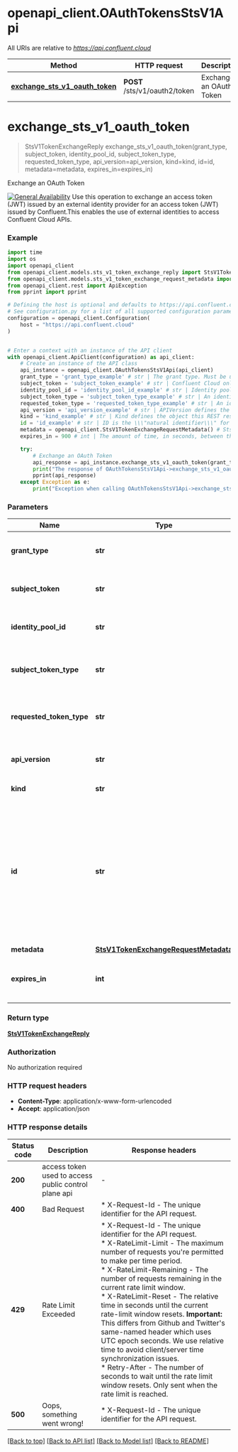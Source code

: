 # openapi_client.OAuthTokensStsV1Api

All URIs are relative to *https://api.confluent.cloud*

Method | HTTP request | Description
------------- | ------------- | -------------
[**exchange_sts_v1_oauth_token**](OAuthTokensStsV1Api.md#exchange_sts_v1_oauth_token) | **POST** /sts/v1/oauth2/token | Exchange an OAuth Token


# **exchange_sts_v1_oauth_token**
> StsV1TokenExchangeReply exchange_sts_v1_oauth_token(grant_type, subject_token, identity_pool_id, subject_token_type, requested_token_type, api_version=api_version, kind=kind, id=id, metadata=metadata, expires_in=expires_in)

Exchange an OAuth Token

[![General Availability](https://img.shields.io/badge/Lifecycle%20Stage-General%20Availability-%2345c6e8)](#section/Versioning/API-Lifecycle-Policy)  Use this operation to exchange an access token (JWT) issued by an external identity provider for an access token (JWT) issued by Confluent.This enables the use of external identities to access Confluent Cloud APIs. 

### Example

```python
import time
import os
import openapi_client
from openapi_client.models.sts_v1_token_exchange_reply import StsV1TokenExchangeReply
from openapi_client.models.sts_v1_token_exchange_request_metadata import StsV1TokenExchangeRequestMetadata
from openapi_client.rest import ApiException
from pprint import pprint

# Defining the host is optional and defaults to https://api.confluent.cloud
# See configuration.py for a list of all supported configuration parameters.
configuration = openapi_client.Configuration(
    host = "https://api.confluent.cloud"
)


# Enter a context with an instance of the API client
with openapi_client.ApiClient(configuration) as api_client:
    # Create an instance of the API class
    api_instance = openapi_client.OAuthTokensStsV1Api(api_client)
    grant_type = 'grant_type_example' # str | The grant type. Must be urn:ietf:params:oauth:grant-type:token-exchange, which indicates a token exchange. 
    subject_token = 'subject_token_example' # str | Confluent Cloud only accepts JSON Web Token (JWT) access tokens from customer identity provider
    identity_pool_id = 'identity_pool_id_example' # str | Identity pool is a group of external identities that are assigned a certain level of access based on policy 
    subject_token_type = 'subject_token_type_example' # str | An identifier for the type of requested security token. Supported values is urn:ietf:params:oauth:token-type:jwt. 
    requested_token_type = 'requested_token_type_example' # str | An identifier for the type of requested security token. Supported values is urn:ietf:params:oauth:token-type:access_token. 
    api_version = 'api_version_example' # str | APIVersion defines the schema version of this representation of a resource. (optional)
    kind = 'kind_example' # str | Kind defines the object this REST resource represents. (optional)
    id = 'id_example' # str | ID is the \\\"natural identifier\\\" for an object within its scope/namespace; it is normally unique across time but not space. That is, you can assume that the ID will not be reclaimed and reused after an object is deleted (\\\"time\\\"); however, it may collide with IDs for other object `kinds` or objects of the same `kind` within a different scope/namespace (\\\"space\\\"). (optional)
    metadata = openapi_client.StsV1TokenExchangeRequestMetadata() # StsV1TokenExchangeRequestMetadata |  (optional)
    expires_in = 900 # int | The amount of time, in seconds, between the time when the access token was issued and the time when the access token will expire  (optional) (default to 900)

    try:
        # Exchange an OAuth Token
        api_response = api_instance.exchange_sts_v1_oauth_token(grant_type, subject_token, identity_pool_id, subject_token_type, requested_token_type, api_version=api_version, kind=kind, id=id, metadata=metadata, expires_in=expires_in)
        print("The response of OAuthTokensStsV1Api->exchange_sts_v1_oauth_token:\n")
        pprint(api_response)
    except Exception as e:
        print("Exception when calling OAuthTokensStsV1Api->exchange_sts_v1_oauth_token: %s\n" % e)
```



### Parameters

Name | Type | Description  | Notes
------------- | ------------- | ------------- | -------------
 **grant_type** | **str**| The grant type. Must be urn:ietf:params:oauth:grant-type:token-exchange, which indicates a token exchange.  | 
 **subject_token** | **str**| Confluent Cloud only accepts JSON Web Token (JWT) access tokens from customer identity provider | 
 **identity_pool_id** | **str**| Identity pool is a group of external identities that are assigned a certain level of access based on policy  | 
 **subject_token_type** | **str**| An identifier for the type of requested security token. Supported values is urn:ietf:params:oauth:token-type:jwt.  | 
 **requested_token_type** | **str**| An identifier for the type of requested security token. Supported values is urn:ietf:params:oauth:token-type:access_token.  | 
 **api_version** | **str**| APIVersion defines the schema version of this representation of a resource. | [optional] 
 **kind** | **str**| Kind defines the object this REST resource represents. | [optional] 
 **id** | **str**| ID is the \\\&quot;natural identifier\\\&quot; for an object within its scope/namespace; it is normally unique across time but not space. That is, you can assume that the ID will not be reclaimed and reused after an object is deleted (\\\&quot;time\\\&quot;); however, it may collide with IDs for other object &#x60;kinds&#x60; or objects of the same &#x60;kind&#x60; within a different scope/namespace (\\\&quot;space\\\&quot;). | [optional] 
 **metadata** | [**StsV1TokenExchangeRequestMetadata**](StsV1TokenExchangeRequestMetadata.md)|  | [optional] 
 **expires_in** | **int**| The amount of time, in seconds, between the time when the access token was issued and the time when the access token will expire  | [optional] [default to 900]

### Return type

[**StsV1TokenExchangeReply**](StsV1TokenExchangeReply.md)

### Authorization

No authorization required

### HTTP request headers

 - **Content-Type**: application/x-www-form-urlencoded
 - **Accept**: application/json

### HTTP response details
| Status code | Description | Response headers |
|-------------|-------------|------------------|
**200** | access token used to access public control plane api  |  -  |
**400** | Bad Request |  * X-Request-Id - The unique identifier for the API request. <br>  |
**429** | Rate Limit Exceeded |  * X-Request-Id - The unique identifier for the API request. <br>  * X-RateLimit-Limit - The maximum number of requests you&#39;re permitted to make per time period. <br>  * X-RateLimit-Remaining - The number of requests remaining in the current rate limit window. <br>  * X-RateLimit-Reset - The relative time in seconds until the current rate-limit window resets.      **Important:** This differs from Github and Twitter&#39;s same-named header which uses UTC epoch seconds. We use relative time to avoid client/server time synchronization issues. <br>  * Retry-After - The number of seconds to wait until the rate limit window resets. Only sent when the rate limit is reached. <br>  |
**500** | Oops, something went wrong! |  * X-Request-Id - The unique identifier for the API request. <br>  |

[[Back to top]](#) [[Back to API list]](../ccloud/README.md#documentation-for-api-endpoints) [[Back to Model list]](../ccloud/README.md#documentation-for-models) [[Back to README]](../ccloud/README.md)

